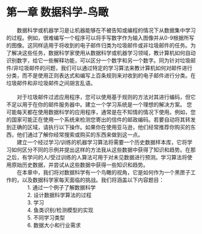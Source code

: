 
# 第一章     数据科学-鸟瞰
&emsp;&emsp;数据科学或机器学习是让机器能够在不被告知或编程的情况下从数据集中学习的过程。例如，很难编写一个程序可以将手写数字作为输入图像并从0-9根据所写的图像。这同样适用于将收到的电子邮件归类为垃圾邮件或非垃圾邮件的任务。为了解决这些任务，数据科学家使用从数据科学或机器学习领域，教计算机如何自动识别数字，给它一些解释功能，可以区分一个数字和另一个数字。同为针对垃圾邮件/非垃圾邮件的问题，我们可以通过特定的学习算法来教计算机如何对邮件进行分类，而不是使用正则表达式和编写上百条规则来对收到的电子邮件进行分类。在垃圾邮件和非垃圾邮件之间胡言乱语。<br><br>
&emsp;&emsp;对于垃圾邮件过滤应用程序，您可以使用基于规则的方法对其进行编码，但它不足以用于在你的邮件服务器中。建立一个学习系统是一个理想的解决方案。
您可能每天都在使用数据科学的应用程序，通常是在不知情的情况下使用。例如，您的国家可能正在使用一个系统来检测您寄出的信件的邮政编码。若要自动将其转发到正确的区域，请执行以下操作。如果你在使用亚马逊，他们经常推荐你购买的东西，他们通过了解你经常搜索或购买的东西来做到这一点。<br>
&emsp;&emsp;建立一个经过学习/训练的机器学习算法将需要一个历史数据样本库，它将学习如何区分不同的示例并提出这样的方法我从这些数据中获得了知识和趋势。在那之后，有学问的人/受过训练的人算法可用于对未见数据进行预测。学习算法将使用原始历史数据，并尝试从这些数据中获得一些知识和趋势。<br>
&emsp;&emsp;在本章中，我们将对数据科学有一个鸟瞰的视角，它是如何作为一个黑匣子工作的，以及数据科学家每天面临的挑战。我们将涵盖以下内容题目：
<br>
&emsp;&emsp;&emsp;&emsp;1.	通过一个例子了解数据科学<br>
&emsp;&emsp;&emsp;&emsp;2.	设计数据科学算法的过程<br>
&emsp;&emsp;&emsp;&emsp;3.	学习<br>
&emsp;&emsp;&emsp;&emsp;4.	鱼类识别/检测模型的实现<br>
&emsp;&emsp;&emsp;&emsp;5.	不同学习类型<br>
&emsp;&emsp;&emsp;&emsp;6.	数据大小和行业需求<br>


